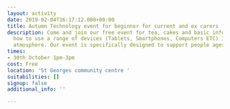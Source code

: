 ```yaml
---
layout: activity
date: 2019-02-04T16:17:12.000+00:00
title: Autumn Technology event for beginner for current and ex carers
description: Come and join our free event for tea, cakes and basic information on
  how to use a range of devices (Tablets, Smartphones, Computers ETC) In a relaxed
  atmosphere. Our event is specifically designed to support people ages 50+
times:
- 30th October 1pm-3pm
cost: Free
location: 'St Georges community centre '
suitabilities: []
signup: false
additional_info: ''

---
```

